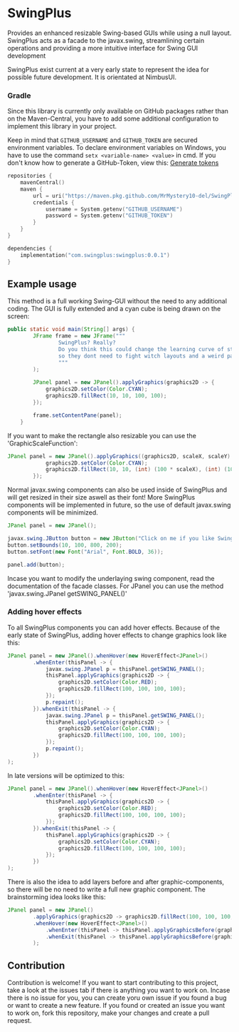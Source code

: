 # SwingPlus
Provides an enhanced resizable Swing-based GUIs while using a null layout.
SwingPlus acts as a facade to the javax.swing, streamlining
certain operations and providing a more intuitive interface for Swing GUI development

SwingPlus exist current at a very early state to represent the idea for possible future development.
It is orientated at NimbusUI.

### Gradle
Since this library is currently only available on GitHub packages rather than on the Maven-Central, 
you have to add some additional configuration to implement this library in your project.

Keep in mind that `GITHUB_USERNAME` and `GITHUB_TOKEN` are secured environment variables.
To declare environment variables on Windows, you have to use the command `setx <variable-name> <value>` in cmd.
If you don't know how to generate a GitHub-Token, view this:
[Generate tokens](https://docs.github.com/en/authentication/keeping-your-account-and-data-secure/managing-your-personal-access-tokens#creating-a-fine-grained-personal-access-token)
```kotlin
repositories {
    mavenCentral()
    maven {
        url = uri("https://maven.pkg.github.com/MrMystery10-del/SwingPlus")
        credentials {
            username = System.getenv("GITHUB_USERNAME")
            password = System.getenv("GITHUB_TOKEN")
        }
    }
}

dependencies {
    implementation("com.swingplus:swingplus:0.0.1")
}
```

## Example usage

This method is a full working Swing-GUI without the need to any additional coding.
The GUI is fully extended and a cyan cube is being drawn on the screen:
```java
public static void main(String[] args) {
        JFrame frame = new JFrame("""
                SwingPlus? Really?
                Do you think this could change the learning curve of students,
                so they dont need to fight witch layouts and a weird pack() method?
                """
        );
        
        JPanel panel = new JPanel().applyGraphics(graphics2D -> {
            graphics2D.setColor(Color.CYAN);
            graphics2D.fillRect(10, 10, 100, 100);
        });

        frame.setContentPane(panel);
    }
```

If you want to make the rectangle also resizable you can use the 'GraphicScaleFunction':
```java
JPanel panel = new JPanel().applyGraphics((graphics2D, scaleX, scaleY) -> {
            graphics2D.setColor(Color.CYAN);
            graphics2D.fillRect(10, 10, (int) (100 * scaleX), (int) (100 * scaleY));
        });
```

Normal javax.swing components can also be used inside of SwingPlus and will get resized in their size aswell as their font!
More SwingPlus components will be implemented in future, so the use of default javax.swing components will be minimized.
```java
JPanel panel = new JPanel();

javax.swing.JButton button = new JButton("Click on me if you like SwingPlus :P");
button.setBounds(10, 100, 800, 200);
button.setFont(new Font("Arial", Font.BOLD, 36));

panel.add(button);
```

Incase you want to modify the underlaying swing component, read the documentation of the facade classes.
For JPanel you can use the method 'javax.swing.JPanel getSWING_PANEL()'
### Adding hover effects
To all SwingPlus components you can add hover effects.
Because of the early state of SwingPlus, adding hover effects to change graphics look like this:
```java
JPanel panel = new JPanel().whenHover(new HoverEffect<JPanel>()
        .whenEnter(thisPanel -> {
            javax.swing.JPanel p = thisPanel.getSWING_PANEL();
            thisPanel.applyGraphics(graphics2D -> {
                graphics2D.setColor(Color.RED);
                graphics2D.fillRect(100, 100, 100, 100);
            });
            p.repaint();
        }).whenExit(thisPanel -> {
            javax.swing.JPanel p = thisPanel.getSWING_PANEL();
            thisPanel.applyGraphics(graphics2D -> {
                graphics2D.setColor(Color.CYAN);
                graphics2D.fillRect(100, 100, 100, 100);
            });
            p.repaint();
        })
);
```
In late versions will be optimized to this:
```java
JPanel panel = new JPanel().whenHover(new HoverEffect<JPanel>()
        .whenEnter(thisPanel -> {
            thisPanel.applyGraphics(graphics2D -> {
                graphics2D.setColor(Color.RED);
                graphics2D.fillRect(100, 100, 100, 100);
            });
        }).whenExit(thisPanel -> {
            thisPanel.applyGraphics(graphics2D -> {
                graphics2D.setColor(Color.CYAN);
                graphics2D.fillRect(100, 100, 100, 100);
            });
        })
);
```
There is also the idea to add layers before and after graphic-components, so there will be no need to write a full new graphic component.
The brainstorming idea looks like this:
```java
JPanel panel = new JPanel()
        .applyGraphics(graphics2D -> graphics2D.fillRect(100, 100, 100, 100))
        .whenHover(new HoverEffect<JPanel>()
            .whenEnter(thisPanel -> thisPanel.applyGraphicsBefore(graphics2D -> graphics2D.setColor(Color.RED)))
            .whenExit(thisPanel -> thisPanel.applyGraphicsBefore(graphics2D -> graphics2D.setColor(Color.CYAN)))
        );
```

## Contribution

Contribution is welcome! If you want to start contributing to this project, take a look at the issues tab if there is anything you want to work on.
Incase there is no issue for you, you can create yoru own issue if you found a bug or want to create a new feature.
If you found or created an issue you want to work on, fork this repository, make your changes and create a pull request.

